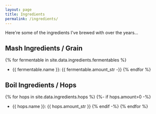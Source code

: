 ```yaml
---
layout: page
title: Ingredients
permalink: /ingredients/
---
```


Here're some of the ingredients I've brewed with over the years...

## Mash Ingredients / Grain
{% for fermentable in site.data.ingredients.fermentables %}
 - {{ fermentable.name }}: {{ fermentable.amount_str -}}
{% endfor %}

## Boil Ingredients / Hops
{% for hops in site.data.ingredients.hops %}
{%- if hops.amount>0 -%}
 - {{ hops.name }}: {{ hops.amount_str }}
{% endif -%}
{% endfor %}
